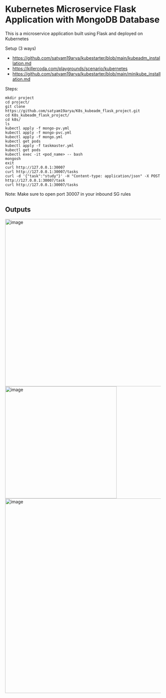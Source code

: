 # Kubernetes Microservice Flask Application with MongoDB Database
This is a microservice application built using Flask and deployed on Kubernetes

Setup (3 ways)
- https://github.com/satyam19arya/kubestarter/blob/main/kubeadm_installation.md
- https://killercoda.com/playgrounds/scenario/kubernetes
- https://github.com/satyam19arya/kubestarter/blob/main/minikube_installation.md

Steps:
```
mkdir project
cd project/
git clone https://github.com/satyam19arya/K8s_kubeadm_flask_project.git
cd K8s_kubeadm_flask_project/
cd k8s/
ls
kubectl apply -f mongo-pv.yml
kubectl apply -f mongo-pvc.yml
kubectl apply -f mongo.yml
kubectl get pods
kubectl apply -f taskmaster.yml
kubectl get pods
kubectl exec -it <pod_name> -- bash
mongosh
exit
curl http://127.0.0.1:30007
curl http://127.0.0.1:30007/tasks
curl -d '{"task":"study"}' -H "Content-type: application/json" -X POST http://127.0.0.1:30007/task
curl http://127.0.0.1:30007/tasks
```

Note: Make sure to open port 30007 in your inbound SG rules

## Outputs
<img width="539" alt="image" src="https://github.com/satyam19arya/K8s_kubeadm_flask_project/assets/77580311/8e65dc40-32e6-4878-a7b7-76931f9c2f4f">

<img width="361" alt="image" src="https://github.com/satyam19arya/K8s_kubeadm_flask_project/assets/77580311/2b96ce9d-cabc-4b95-a570-02647346576a">

<img width="627" alt="image" src="https://github.com/satyam19arya/K8s_kubeadm_flask_project/assets/77580311/1ec5c765-2f65-46c1-813c-17d368517b17">
